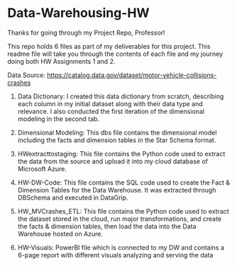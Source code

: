 # Data-Warehousing-HW
Thanks for going through my Project Repo, Professor! 

This repo holds 6 files as part of my deliverables for this project. This readme file will take you through the contents of each file and my journey doing both HW Assignments 1 and 2.

Data Source: https://catalog.data.gov/dataset/motor-vehicle-collisions-crashes 

1) Data Dictionary: I created this data dictionary from scratch, describing each column in my initial dataset along with their data type and relevance. I also conducted the first iteration of the dimensional modeling in the second tab.

2) Dimensional Modeling: This dbs file contains the dimensional model including the facts and dimension tables in the Star Schema format. 

3) HWextracttostaging: This file contains the Python code used to extract the data from the source and upload it into my cloud database of Microsoft Azure. 

4) HW-DW-Code: This file contains the SQL code used to create the Fact & Dimension Tables for the Data Warehouse. It was extracted through DBSchema and executed in DataGrip.

5) HW_MVCrashes_ETL: This file contains the Python code used to extract the dataset stored in the cloud, run major transformations, and create the facts & dimension tables, then load the data into the Data Warehouse hosted on Azure.

6) HW-Visuals: PowerBI file which is connected to my DW and contains a 6-page report with different visuals analyzing and serving the data
